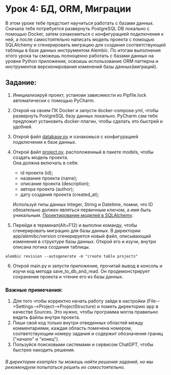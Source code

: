 # Урок 4: БД, ORM, Миграции

В этом уроке тебе предстоит научиться работать с базами данных. 
Сначала тебе потребуется развернуть PostgreSQL DB локально с помощью Docker,
затем ознакомиться с конфигурацией подключения к ней, а после самостоятельно написать
модель проекта с помощью SQLAlchemy и сгенерировать миграцию для создания соответствующей 
таблицы в базе данных инструментом Alembic.
По итогам выполнения этого урока ты сможешь полноценно работать с базами данных на уровне 
Python приложения, освоишь использование ORM паттерна и инструментов версионирования изменений 
базы данных(миграций).

## Задание:

1. Инициализируй проект, установи зависимости из Pipfile.lock автоматически с помощью PyCharm.

2. Открой на своем ПК Docker и запусти docker-compose.yml, 
чтобы развернуть PostgreSQL базу данных локально. 
PyCharm сам тебе предложит установить docker-плагин, чтобы сделать это быстрей и удобней.

3. Открой файл [database.py](app/database.py) и ознакомься с конфигурацией подключения к базе данных.

4. Открой файл [project.py](app/models/project.py), расположенный в пакете models, чтобы создать модель проекта.  
Она должна включать в себя:
    - id проекта (id);
    - название проекта (name);
    - описание проекта (description);
    - автора проекта (author);
    - дату создания проекта (created_at);  
  
    Используй типы данных Integer, String и Datetime, помни, что ID обязательно должен являться первичным ключом,
    а имя быть уникальным. [Проектирование моделей в SQLAlchemy](https://pythonru.com/biblioteki/shemy-v-sqlalchemy-orm).

5. Перейди в терминал(Alt+F12) и выполни команду, чтобы сгенерировать миграцию для базы данных.
В директории app/alemibc/version сгенерируется новый файл, описывающий изменения в структуре базы данных.
Открой его и изучи, внутри описана логика создания таблицы.
```
alembic revision --autogenerate -m "create table projects"
```

6. Открой main.py и запусти приложение, прочитай вывод в консоль и изучи код метода save_to_db_and_read.
   Он продемонстрирует сохранение проекта и чтение его из базы данных.

### Важные примечания:

1. Для того чтобы корректно начать работу зайди в настройки 
(File-->Settings-->Project-->ProjectStructure) и пометь директорию app в качестве Sources. 
Это нужно, чтобы программа могла правильно видеть файлы внутри проекта.
2. Пиши свой код только внутри отведенных областей между комментариями, 
каждая область помечена номером, соответствующим номеру задания и содержит обозначения границ ("начало" и "конец").
3. Пользуйся поисковыми системами и сервисом ChatGPT, чтобы быстрее находить решения.


###### В директории examples ты можешь найти решения заданий, но мы рекомендуем попытаться решить их самостоятельно.